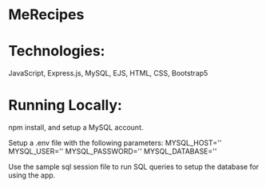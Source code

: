 # MeRecipes

# Technologies:
JavaScript, Express.js, MySQL, EJS, HTML, CSS, Bootstrap5

# Running Locally:
npm install, and setup a MySQL account.

Setup a .env file with the following parameters:
MYSQL_HOST=''
MYSQL_USER=''
MYSQL_PASSWORD=''
MYSQL_DATABASE=''

Use the sample sql session file to run SQL queries to setup the database for using the app.
